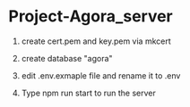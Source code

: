 # Project-Agora_server

1. create cert.pem and key.pem via mkcert

2. create database "agora"

3. edit .env.exmaple file and rename it to .env

4. Type npm run start to run the server
